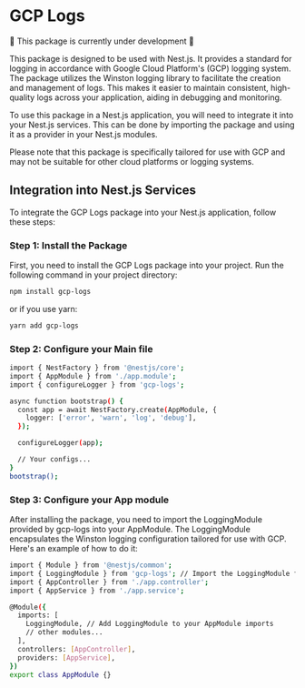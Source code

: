 # GCP Logs

:construction: This package is currently under development :construction:

This package is designed to be used with Nest.js. It provides a standard for logging in accordance with Google Cloud Platform's (GCP) logging system. The package utilizes the Winston logging library to facilitate the creation and management of logs. This makes it easier to maintain consistent, high-quality logs across your application, aiding in debugging and monitoring.

To use this package in a Nest.js application, you will need to integrate it into your Nest.js services. This can be done by importing the package and using it as a provider in your Nest.js modules.

Please note that this package is specifically tailored for use with GCP and may not be suitable for other cloud platforms or logging systems.

## Integration into Nest.js Services

To integrate the GCP Logs package into your Nest.js application, follow these steps:

### Step 1: Install the Package

First, you need to install the GCP Logs package into your project. Run the following command in your project directory:

```bash
npm install gcp-logs
```

or if you use yarn:

```bash
yarn add gcp-logs
```

### Step 2: Configure your Main file

```bash
import { NestFactory } from '@nestjs/core';
import { AppModule } from './app.module';
import { configureLogger } from 'gcp-logs';

async function bootstrap() {
  const app = await NestFactory.create(AppModule, {
    logger: ['error', 'warn', 'log', 'debug'],
  });

  configureLogger(app);

  // Your configs...
}
bootstrap();
```

### Step 3: Configure your App module

After installing the package, you need to import the LoggingModule provided by gcp-logs into your AppModule. The LoggingModule encapsulates the Winston logging configuration tailored for use with GCP. Here's an example of how to do it:

```bash
import { Module } from '@nestjs/common';
import { LoggingModule } from 'gcp-logs'; // Import the LoggingModule from gcp-logs
import { AppController } from './app.controller';
import { AppService } from './app.service';

@Module({
  imports: [
    LoggingModule, // Add LoggingModule to your AppModule imports
    // other modules...
  ],
  controllers: [AppController],
  providers: [AppService],
})
export class AppModule {}
```
